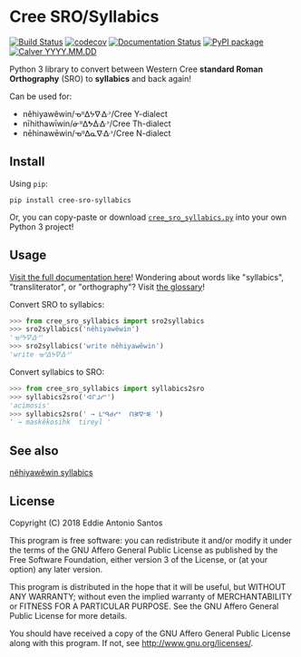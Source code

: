 Cree SRO/Syllabics
==================

[![Build Status](https://travis-ci.org/eddieantonio/cree-sro-syllabics.svg?branch=master)](https://travis-ci.org/eddieantonio/cree-sro-syllabics)
[![codecov](https://codecov.io/gh/eddieantonio/cree-sro-syllabics/branch/master/graph/badge.svg)](https://codecov.io/gh/eddieantonio/cree-sro-syllabics)
[![Documentation Status](https://readthedocs.org/projects/crk-orthography/badge/?version=stable)](https://crk-orthography.readthedocs.io/en/stable/?badge=stable)
[![PyPI package](https://img.shields.io/pypi/v/cree-sro-syllabics.svg)](https://pypi.org/project/cree-sro-syllabics/)
[![Calver YYYY.MM.DD](https://img.shields.io/badge/calver-YYYY.MM.DD-22bfda.svg)](http://calver.org/)

Python 3 library to convert between Western Cree **standard Roman
Orthography** (SRO) to **syllabics** and back again!

Can be used for:

 - nêhiyawêwin/ᓀᐦᐃᔭᐍᐏᐣ/Cree Y-dialect
 - nīhithawīwin/ᓃᐦᐃᖬᐑᐏᐣ/Cree Th-dialect
 - nēhinawēwin/ᓀᐦᐃᓇᐍᐏᐣ/Cree N-dialect

Install
-------

Using `pip`:

    pip install cree-sro-syllabics

Or, you can copy-paste or download [`cree_sro_syllabics.py`][download] into
your own Python 3 project!

[download]: https://github.com/eddieantonio/cree-sro-syllabics/raw/master/cree_sro_syllabics.py


Usage
-----

[Visit the full documentation here][documentation]! Wondering about
words like "syllabics", "transliterator", or "orthography"? Visit
[the glossary][glossary]!

[documentation]: https://crk-orthography.readthedocs.io/en/stable/
[glossary]: https://crk-orthography.readthedocs.io/en/stable/glossary.html


Convert SRO to syllabics:

```python
>>> from cree_sro_syllabics import sro2syllabics
>>> sro2syllabics('nêhiyawêwin')
'ᓀᐦᔭᐍᐏᐣ'
>>> sro2syllabics('write nêhiyawêwin')
'write ᓀᐦᐃᔭᐍᐏᐣ'
```

Convert syllabics to SRO:

```python
>>> from cree_sro_syllabics import syllabics2sro
>>> syllabics2sro('ᐊᒋᒧᓯᐢ')
'acimosis'
>>> syllabics2sro(' → ᒪᐢᑫᑯᓯᕽ  ᑎᕒᐁᕀᓬ ')
' → maskêkosihk  tireyl '
```

See also
--------

[nêhiyawêwin syllabics](https://github.com/UAlbertaALTLab/nehiyawewin-syllabics)


License
-------

Copyright (C) 2018 Eddie Antonio Santos

This program is free software: you can redistribute it and/or modify
it under the terms of the GNU Affero General Public License as
published by the Free Software Foundation, either version 3 of the
License, or (at your option) any later version.

This program is distributed in the hope that it will be useful,
but WITHOUT ANY WARRANTY; without even the implied warranty of
MERCHANTABILITY or FITNESS FOR A PARTICULAR PURPOSE.  See the
GNU Affero General Public License for more details.

You should have received a copy of the GNU Affero General Public License
along with this program.  If not, see <http://www.gnu.org/licenses/>.
